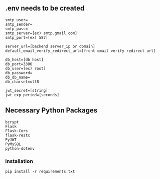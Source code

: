 ## .env **needs** to be created

```
smtp_user=
smtp_sender=
smtp_pass=
smtp_server=[ex) smtp.gmail.com]
smtp_port=[ex) 587]

server_url=[backend server_ip or domain]
default_email_verify_redirect_url=[front email verify redirect url]

db_host=[db host]
db_port=3306
db_user=[ex) root]
db_password=
db_db_name=
db_charset=utf8

jwt_secret=[string]
jwt_exp_period=[seconds]
```


## Necessary Python Packages
```
bcrypt
Flask
Flask-Cors
flask-restx
PyJWT
PyMySQL
python-dotenv
```

### installation
```
pip install -r requirements.txt
```